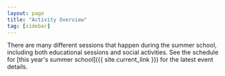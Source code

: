 ```yaml
---
layout: page
title: "Activity Overview"
tag: [sidebar]
---
```



There are many different sessions that happen during the summer school, including both educational sessions and social activities.
See the schedule for [this year's summer school]({{ site.current_link }}) for the latest event details.
